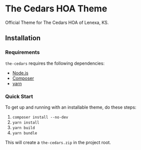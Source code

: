 # The Cedars HOA Theme

Official Theme for The Cedars HOA of Lenexa, KS.

Installation
---------------

### Requirements

`the-cedars` requires the following dependencies:

- [Node.js](https://nodejs.org/)
- [Composer](https://getcomposer.org/)
- [yarn](https://yarnpkg.com/)

### Quick Start

To get up and running with an installable theme, do these steps:

1. ``composer install --no-dev``
2. ``yarn install``
3. ``yarn build``
4. ``yarn bundle``

This will create a `the-cedars.zip` in the project root.
